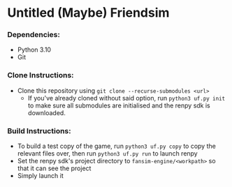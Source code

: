 # Untitled (Maybe) Friendsim

### Dependencies:
- Python 3.10
- Git

### Clone Instructions:
- Clone this repository using `git clone --recurse-submodules <url>`
  - If you've already cloned without said option, run `python3 uf.py init` to make sure all submodules are initialised and the renpy sdk is downloaded.

### Build Instructions:
- To build a test copy of the game, run `python3 uf.py copy` to copy the relevant files over, then run `python3 uf.py run` to launch renpy
- Set the renpy sdk's project directory to `fansim-engine/<workpath>` so that it can see the project
- Simply launch it

